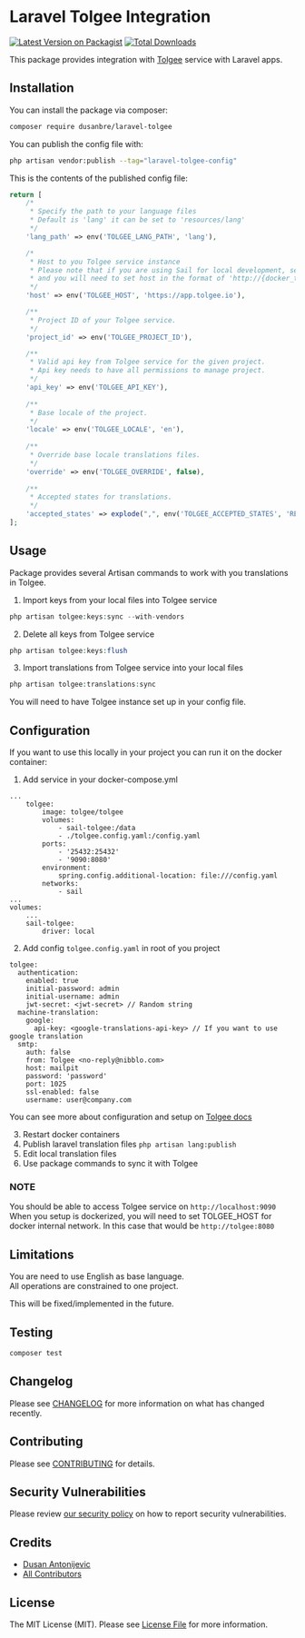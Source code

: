 # Laravel Tolgee Integration

[![Latest Version on Packagist](https://img.shields.io/packagist/v/dusanbre/laravel-tolgee.svg?style=flat-square)](https://packagist.org/packages/dusanbre/laravel-tolgee)
[![Total Downloads](https://img.shields.io/packagist/dt/dusanbre/laravel-tolgee.svg?style=flat-square)](https://packagist.org/packages/dusanbre/laravel-tolgee)

This package provides integration with [Tolgee](https://tolgee.io) service with Laravel apps.

## Installation

You can install the package via composer:

```bash
composer require dusanbre/laravel-tolgee
```

You can publish the config file with:

```bash
php artisan vendor:publish --tag="laravel-tolgee-config"
```

This is the contents of the published config file:

```php
return [
    /*
     * Specify the path to your language files
     * Default is 'lang' it can be set to 'resources/lang'
     */
    'lang_path' => env('TOLGEE_LANG_PATH', 'lang'),

    /*
     * Host to you Tolgee service instance
     * Please note that if you are using Sail for local development, service need to be in the same docker network
     * and you will need to set host in the format of 'http://{docker_tolgee_service_name}:{docker_tolgee_service_port}'
     */
    'host' => env('TOLGEE_HOST', 'https://app.tolgee.io'),

    /**
     * Project ID of your Tolgee service.
     */
    'project_id' => env('TOLGEE_PROJECT_ID'),

    /**
     * Valid api key from Tolgee service for the given project.
     * Api key needs to have all permissions to manage project.
     */
    'api_key' => env('TOLGEE_API_KEY'),
    
    /**
     * Base locale of the project.
     */
    'locale' => env('TOLGEE_LOCALE', 'en'),
    
    /**
     * Override base locale translations files.
     */
    'override' => env('TOLGEE_OVERRIDE', false),
    
    /**
     * Accepted states for translations.
     */
    'accepted_states' => explode(",", env('TOLGEE_ACCEPTED_STATES', 'REVIEWED')),
];
```

## Usage

Package provides several Artisan commands to work with you translations in Tolgee.

1. Import keys from your local files into Tolgee service

```php
php artisan tolgee:keys:sync --with-vendors
```

2. Delete all keys from Tolgee service

```php
php artisan tolgee:keys:flush
```

3. Import translations from Tolgee service into your local files

```php
php artisan tolgee:translations:sync
```

You will need to have Tolgee instance set up in your config file.

## Configuration

If you want to use this locally in your project you can run it on the docker container:

1. Add service in your docker-compose.yml

```
...
    tolgee:
        image: tolgee/tolgee
        volumes:
            - sail-tolgee:/data
            - ./tolgee.config.yaml:/config.yaml
        ports:
            - '25432:25432'
            - '9090:8080'
        environment:
            spring.config.additional-location: file:///config.yaml
        networks:
            - sail
...
volumes:
    ...
    sail-tolgee:
        driver: local
```

2. Add config `tolgee.config.yaml` in root of you project

```
tolgee:
  authentication:
    enabled: true
    initial-password: admin
    initial-username: admin
    jwt-secret: <jwt-secret> // Random string
  machine-translation:
    google:
      api-key: <google-translations-api-key> // If you want to use google translation
  smtp:
    auth: false
    from: Tolgee <no-reply@nibblo.com>
    host: mailpit
    password: 'password'
    port: 1025
    ssl-enabled: false
    username: user@company.com
```

You can see more about configuration and setup
on [Tolgee docs](https://tolgee.io/platform/self_hosting/configuration?config-format=yaml)

3. Restart docker containers
4. Publish laravel translation files `php artisan lang:publish`
5. Edit local translation files
6. Use package commands to sync it with Tolgee

### NOTE

You should be able to access Tolgee service on `http://localhost:9090`</br>
When you setup is dockerized, you will need to set TOLGEE_HOST for docker internal network. In this case that would be
`http://tolgee:8080`

## Limitations

You are need to use English as base language.</br>
All operations are constrained to one project.

This will be fixed/implemented in the future.

## Testing

```bash
composer test
```

## Changelog

Please see [CHANGELOG](CHANGELOG.md) for more information on what has changed recently.

## Contributing

Please see [CONTRIBUTING](CONTRIBUTING.md) for details.

## Security Vulnerabilities

Please review [our security policy](../../security/policy) on how to report security vulnerabilities.

## Credits

- [Dusan Antonijevic](https://github.com/dusanbre)
- [All Contributors](../../contributors)

## License

The MIT License (MIT). Please see [License File](LICENSE.md) for more information.
